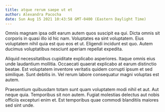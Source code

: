 ```yaml
---
title: atque rerum saepe ut et
author: Alexandra Pacocha
date: Sun Aug 15 2021 10:43:58 GMT-0400 (Eastern Daylight Time)
---
```

Omnis magnam ipsa odit earum autem quos suscipit ea qui. Dicta omnis sit corporis in quasi illo id hic nam. Voluptates ea sint voluptatem. Eius voluptatem nihil quia est quo eos et ut. Eligendi incidunt est quo. Autem ducimus voluptatibus nesciunt aperiam repellat expedita.

 Aliquid necessitatibus cupiditate explicabo asperiores. Itaque omnis eius unde laudantium mollitia. Occaecati quaerat explicabo at earum distinctio beatae. Est voluptatem inventore veritatis quidem corrupti ipsum et sed similique. Sunt debitis in. Vel rerum labore consequatur magni voluptas est autem.

 Praesentium quibusdam totam sunt quam voluptatem modi nihil et aut. Aut neque quia. Temporibus sit non autem. Fugiat molestias delectus aut nobis officiis excepturi enim et. Est temporibus quae commodi blanditiis maiores sed sint unde.